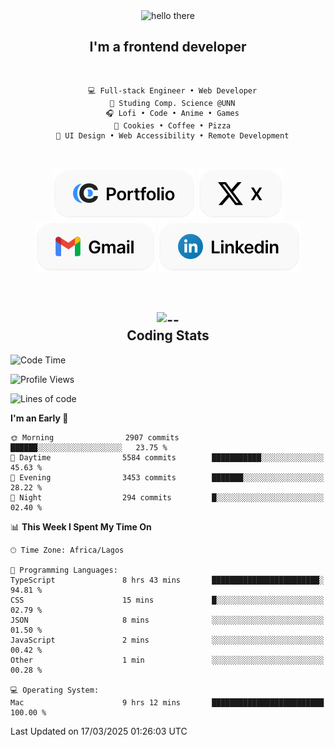 <div align="center">
  
  <img src="https://readme-typing-svg.demolab.com?font=Fira+Code&weight=600&size=24&duration=4000&pause=300&color=3291FF&center=true&vCenter=true&random=false&width=300&height=24&lines=Hey+There;Hola;Namaste;Aloha;Bonjour;Konnichiwa" alt="hello there" height="36" width="300" />
  <h2>I'm a frontend developer</h2>
  
</div>

<br/>

<div align="center">
  
  ```
    💻 Full-stack Engineer • Web Developer
    💼 Studing Comp. Science @UNN
    🎧 Lofi • Code • Anime • Games
    🍪 Cookies • Coffee • Pizza
    📖 UI Design • Web Accessibility • Remote Development
  ```

</div>

<br/>

<div align="center">

  [![portfolio](./assets/badge-portfolio.svg)](https://okoyecharles.com)
  [![X](./assets/badge-x.svg)](https://x.com/okoyecharlesk)
  [![mail](./assets/badge-mail.svg)](mailto:okoyecharles509@gmail.com)
  [![linkedin](./assets/badge-linkedin.svg)](https://linkedin.com/in/okoyecharles)
  
</div>

<br/>



<div align="center">

  <h2>
    <img src="https://media.giphy.com/media/UVG0BN8TOMKkPOJS6e/giphy.gif?cid=790b7611dhvp8dydhh4r22mjr73owy4d5zzlo7s5zyk60w8s&ep=v1_stickers_search&rid=giphy.gif&ct=s" alt="--" height="50" width="50" />
    <br/>
    Coding Stats
  </h2>
  
</div>

<!--START_SECTION:waka-->
![Code Time](http://img.shields.io/badge/Code%20Time-607%20hrs%2050%20mins-blue)

![Profile Views](http://img.shields.io/badge/Profile%20Views-0-blue)

![Lines of code](https://img.shields.io/badge/From%20Hello%20World%20I%27ve%20Written-8.6%20million%20lines%20of%20code-blue)

**I'm an Early 🐤** 

```text
🌞 Morning                2907 commits        ██████░░░░░░░░░░░░░░░░░░░   23.75 % 
🌆 Daytime                5584 commits        ███████████░░░░░░░░░░░░░░   45.63 % 
🌃 Evening                3453 commits        ███████░░░░░░░░░░░░░░░░░░   28.22 % 
🌙 Night                  294 commits         █░░░░░░░░░░░░░░░░░░░░░░░░   02.40 % 
```


📊 **This Week I Spent My Time On** 

```text
🕑︎ Time Zone: Africa/Lagos

💬 Programming Languages: 
TypeScript               8 hrs 43 mins       ████████████████████████░   94.81 % 
CSS                      15 mins             █░░░░░░░░░░░░░░░░░░░░░░░░   02.79 % 
JSON                     8 mins              ░░░░░░░░░░░░░░░░░░░░░░░░░   01.50 % 
JavaScript               2 mins              ░░░░░░░░░░░░░░░░░░░░░░░░░   00.42 % 
Other                    1 min               ░░░░░░░░░░░░░░░░░░░░░░░░░   00.28 % 

💻 Operating System: 
Mac                      9 hrs 12 mins       █████████████████████████   100.00 % 
```


 Last Updated on 17/03/2025 01:26:03 UTC
<!--END_SECTION:waka-->
